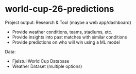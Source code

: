 # world-cup-26-predictions

Project output: Research & Tool (maybe a web app/dashboard)
- Provide weather conditions, teams, stadiums, etc.
- Provide insights into past matches with similar conditions
- Provide predictions on who will win using a ML model

Data:
- Fjelstul World Cup Database
- Weather Dataset (multiple options)
